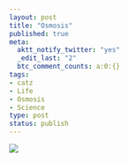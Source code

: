```yaml
---
layout: post
title: "Osmosis"
published: true
meta:
  aktt_notify_twitter: "yes"
  _edit_last: "2"
  btc_comment_counts: a:0:{}
tags:
- catz
- Life
- Osmosis
- Science
type: post
status: publish
---
```

[![](http://imgur.com/kJruQ.jpg)](http://en.wikipedia.org/wiki/Osmosis)
